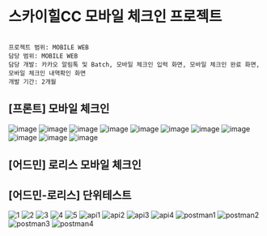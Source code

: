 # 스카이힐CC 모바일 체크인 프로젝트

```

프로젝트 범위: MOBILE WEB
담당 범위: MOBILE WEB 
담당 개발: 카카오 알림톡 및 Batch, 모바일 체크인 입력 화면, 모바일 체크인 완료 화면, 모바일 체크인 내역확인 화면
개발 기간: 2개월

```

## [프론트] 모바일 체크인
![image](https://github.com/dev-jihoon-lee/devlop/assets/51776656/90a17c82-0eaa-4126-ac4b-e8f8c1c45fd7)
![image](https://github.com/dev-jihoon-lee/devlop/assets/51776656/aa63d5dc-67ae-47bd-8252-7820128e36c5)
![image](https://github.com/dev-jihoon-lee/devlop/assets/51776656/634104d5-3188-4f05-900d-5b6646ed7429)
![image](https://github.com/dev-jihoon-lee/devlop/assets/51776656/0052ba47-db11-4d28-bb0a-7e158247d6f5)
![image](https://github.com/dev-jihoon-lee/devlop/assets/51776656/675c1024-6e99-482f-87d4-4025ec146aaa)
![image](https://github.com/dev-jihoon-lee/devlop/assets/51776656/1286802c-e565-4969-bacc-8aad73b337d1)
![image](https://github.com/dev-jihoon-lee/devlop/assets/51776656/2d7d42e2-2f4d-4bac-9915-aacf2fdaa646)
![image](https://github.com/dev-jihoon-lee/devlop/assets/51776656/5a380818-2700-4adc-a292-56db0c3ee8aa)
![image](https://github.com/dev-jihoon-lee/devlop/assets/51776656/c16551d9-e404-47bd-83f6-4717320dd664)
![image](https://github.com/dev-jihoon-lee/devlop/assets/51776656/94a7ece0-42a5-40f8-bc42-92fe5842e86f)
![image](https://github.com/dev-jihoon-lee/devlop/assets/51776656/824c03b2-5d5c-48bc-bdd2-56a69673042e)

## [어드민] 로리스 모바일 체크인


## [어드민-로리스] 단위테스트
![1](https://github.com/dev-jihoon-lee/devlop/assets/51776656/b6f6c68f-1989-4ffc-96c9-34cb6de7830c)
![2](https://github.com/dev-jihoon-lee/devlop/assets/51776656/0d864b10-7e20-450f-b551-793543d410c2)
![3](https://github.com/dev-jihoon-lee/devlop/assets/51776656/5fc26352-4bf3-46af-8635-b4124b054167)
![4](https://github.com/dev-jihoon-lee/devlop/assets/51776656/6ecf0f00-ecd3-47c4-9e73-6567114dc4c4)
![5](https://github.com/dev-jihoon-lee/devlop/assets/51776656/80a1faf6-3c24-4195-8f7b-530518883801)
![api1](https://github.com/dev-jihoon-lee/devlop/assets/51776656/6ab07abf-adca-4328-8eec-82a5c3b35dfb)
![api2](https://github.com/dev-jihoon-lee/devlop/assets/51776656/a12cbeb3-0a3a-4983-8a14-8d5704e63681)
![api3](https://github.com/dev-jihoon-lee/devlop/assets/51776656/99da25bb-d140-4857-a73d-6d26aeb46877)
![api4](https://github.com/dev-jihoon-lee/devlop/assets/51776656/b0e0ab5b-5fd9-4e5f-abee-f0c5356e8d78)
![postman1](https://github.com/dev-jihoon-lee/devlop/assets/51776656/a82dd8bd-bc58-4b90-92dc-e6c8ec95e2fe)
![postman2](https://github.com/dev-jihoon-lee/devlop/assets/51776656/973b491b-488b-452f-bf53-ed5509fa7b69)
![postman3](https://github.com/dev-jihoon-lee/devlop/assets/51776656/2b112378-4b15-4279-86c3-7e8c6a9defad)
![postman4](https://github.com/dev-jihoon-lee/devlop/assets/51776656/3b1fa5f3-c770-408e-a11b-eb7570071c45)
